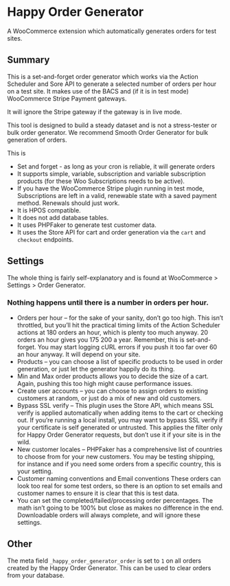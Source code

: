 # Happy Order Generator

A WooCommerce extension which automatically generates orders for test sites.

## Summary

This is a set-and-forget order generator which works via the Action Scheduler and Sore API to generate a selected number of orders per hour on a test site. It makes use of the BACS and (if it is in test mode) WooCommerce Stripe Payment gateways.

It will ignore the Stripe gateway if the gateway is in live mode.

This tool is designed to build a steady dataset and is not a stress-tester or bulk order generator. We recommend Smooth Order Generator for bulk generation of orders.

This is
- Set and forget - as long as your cron is reliable, it will generate orders
- It supports simple, variable, subscription and variable subscription products (for these Woo Subscriptions needs to be active). 
- If you have the WooCommerce Stripe plugin running in test mode, Subscriptions are left in a valid, renewable state with a saved payment method. Renewals should just work.
- It is HPOS compatible.
- It does not add database tables.
- It uses PHPFaker to generate test customer data.
- It uses the Store API for cart and order generation via the `cart` and `checkout` endpoints.

## Settings

The whole thing is fairly self-explanatory and is found at WooCommerce > Settings > Order Generator.

### Nothing happens until there is a number in orders per hour.

- Orders per hour – for the sake of your sanity, don’t go too high. This isn’t throttled, but you’ll hit the practical timing limits of the Action Scheduler actions at 180 orders an hour, which is plenty too much anyway. 20 orders an hour gives you 175 200 a year. Remember, this is set-and-forget. You may start logging cURL errors if you push it too far over 60 an hour anyway. It will depend on your site.
- Products – you can choose a list of specific products to be used in order generation, or just let the generator happily do its thing. 
- Min and Max order products allows you to decide the size of a cart. Again, pushing this too high might cause performance issues.
- Create user accounts – you can choose to assign orders to existing customers at random, or just do a mix of new and old customers. 
- Bypass SSL verify – This plugin uses the Store API, which means SSL verify is applied automatically when adding items to the cart or checking out. If you’re running a local install, you may want to bypass SSL verify if your certificate is self generated or untrusted. This applies the filter only for Happy Order Generator requests, but don’t use it if your site is in the wild. 
- New customer locales – PHPFaker has a comprehensive list of countries to choose from for your new customers. You may be testing shipping, for instance and if you need some orders from a specific country, this is your setting. 
- Customer naming conventions and Email conventions These orders can look too real for some test orders, so there is an option to set emails and customer names to ensure it is clear that this is test data. 
- You can set the completed/failed/processing order percentages. The math isn’t going to be 100% but close as makes no difference in the end. Downloadable orders will always complete, and will ignore these settings.

## Other

The meta field `_happy_order_generator_order` is set to `1` on all orders created by the Happy Order Generator. This can be used to clear orders from your database.


